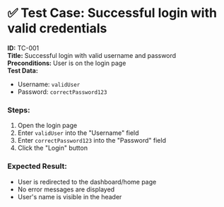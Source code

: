 # ✅ Test Case: Successful login with valid credentials

**ID:** TC-001  
**Title:** Successful login with valid username and password  
**Preconditions:** User is on the login page  
**Test Data:**  
- Username: `validUser`  
- Password: `correctPassword123`

### Steps:
1. Open the login page
2. Enter `validUser` into the "Username" field
3. Enter `correctPassword123` into the "Password" field
4. Click the "Login" button

### Expected Result:
- User is redirected to the dashboard/home page  
- No error messages are displayed  
- User's name is visible in the header

